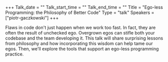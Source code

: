 +++
Talk_date = ""
Talk_start_time = ""
Talk_end_time = ""
Title = "Ego-less Programming: the Philosophy of Better Code"
Type = "talk"
Speakers = ["piotr-gaczkowski"]
+++

Flaws in code don't just happen when we work too fast. In fact, they are often the result of unchecked ego. Overgrown egos can stifle both your codebase and the team developing it. This talk will share surprising lessons from philosophy and how incorporating this wisdom can help tame our egos. Then, we'll explore the tools that support an ego-less programming practice.
